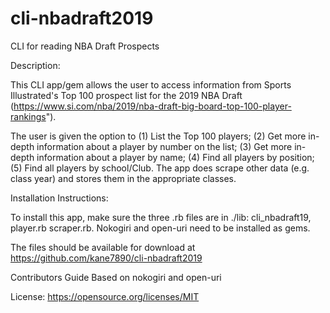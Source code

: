 # cli-nbadraft2019
CLI for reading NBA Draft Prospects

Description:

This CLI app/gem allows the user to access information from Sports Illustrated's
Top 100 prospect list for the 2019 NBA Draft (https://www.si.com/nba/2019/nba-draft-big-board-top-100-player-rankings").  

The user is given the option to (1) List the Top 100 players; (2) Get more in-depth information
about a player by number on the list; (3) Get more in-depth information about a player
by name; (4)  Find all players by position; (5) Find all players by school/Club.  The app
does scrape other data (e.g. class year) and stores them in the appropriate classes.

Installation Instructions:

To install this app, make sure the three .rb files are in ./lib:  cli_nbadraft19, player.rb
scraper.rb.  Nokogiri and open-uri need to be installed as gems.

The files should be available for download at https://github.com/kane7890/cli-nbadraft2019

Contributors Guide
  Based on nokogiri and open-uri

License:
  https://opensource.org/licenses/MIT

